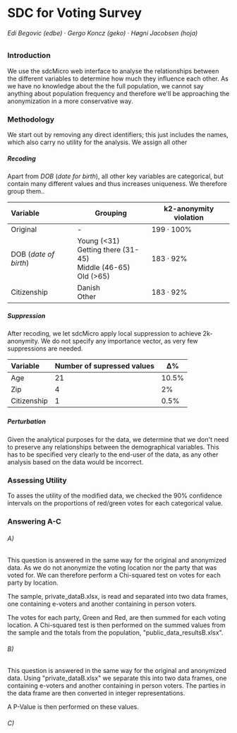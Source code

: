 # 	SDC for Voting Survey

###### Edi Begovic (edbe)  ·  Gergo Koncz (geko)  ·  Høgni Jacobsen (hoja)



### Introduction

We use the sdcMicro web interface to analyse the relationships between the different variables to determine how much they influence each other. As we have no knowledge about the the full population, we cannot say anything about population frequency and therefore we'll be approaching the anonymization in a more conservative way. 



### Methodology

We start out by removing any direct identifiers; this just includes the names, which also carry no utility for the analysis. We assign all other 

##### Recoding

Apart from *DOB* (*date for birth*), all other key variables are categorical, but contain many different values and thus increases uniqueness. We therefore group them..

| Variable              | Grouping                                                     | k2-anonymity violation |
| :-------------------- | ------------------------------------------------------------ | ---------------------- |
| Original              | -                                                            | 199 · 100%             |
| DOB (*date of birth*) | Young (<31)<br />Getting there (31-45)<br />Middle (46-65)<br />Old (>65) | 183 · 92%              |
| Citizenship           | Danish<br />Other                                            | 183 · 92%              |

##### Suppression

After recoding, we let sdcMicro apply local suppression to achieve 2k-anonymity. We do not specify any importance vector, as very few suppressions are needed.

| Variable    | Number of supressed values | ∆%    |
| :---------- | -------------------------- | ----- |
| Age         | 21                         | 10.5% |
| Zip         | 4                          | 2%    |
| Citizenship | 1                          | 0.5%  |

##### 

##### Perturbation

Given the analytical purposes for the data, we determine that we don't need to preserve any relationships between the demographical variables. This has to be specified very clearly to the end-user of the data, as any other analysis based on the data would be incorrect. 



### Assessing Utility

To asses the utility of the modified data, we checked the 90% confidence intervals on the proportions of red/green votes for each categorical value. 



### Answering A-C

###### A)	

This question is answered in the same way for the original and anonymized data. As we do not anonymize the voting location nor the party that was voted for. We can therefore perform a Chi-squared test on votes for each party by location. 

The sample, private_dataB.xlsx, is read and separated into two data frames, one containing e-voters and another containing in person voters.

The votes for each party, Green and Red, are then summed for each voting location. A Chi-squared test is then performed on the summed values from the sample and the totals from the population, "public_data_resultsB.xlsx".

###### B)

This question is answered in the same way for the original and anonymized data. Using "private_dataB.xlsx" we separate this into two data frames, one containing e-voters and another containing in person voters. The parties in the data frame are then converted in integer representations. 

A P-Value is then performed on these values.



###### C)

